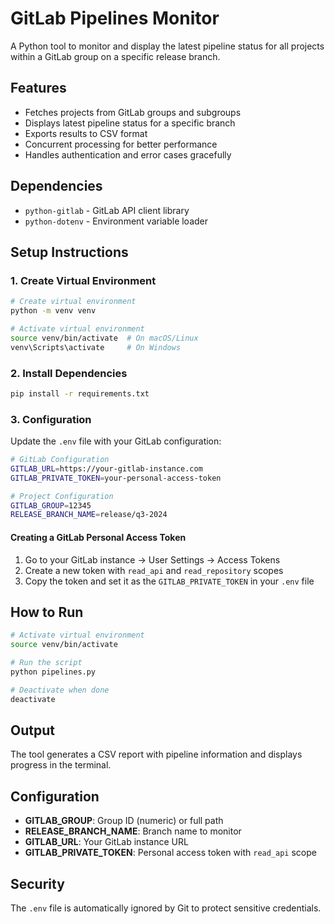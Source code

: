 # GitLab Pipelines Monitor

A Python tool to monitor and display the latest pipeline status for all projects within a GitLab group on a specific release branch.

## Features

- Fetches projects from GitLab groups and subgroups
- Displays latest pipeline status for a specific branch
- Exports results to CSV format
- Concurrent processing for better performance
- Handles authentication and error cases gracefully

## Dependencies

- `python-gitlab` - GitLab API client library
- `python-dotenv` - Environment variable loader

## Setup Instructions

### 1. Create Virtual Environment

```bash
# Create virtual environment
python -m venv venv

# Activate virtual environment
source venv/bin/activate  # On macOS/Linux
venv\Scripts\activate     # On Windows
```

### 2. Install Dependencies

```bash
pip install -r requirements.txt
```

### 3. Configuration

Update the `.env` file with your GitLab configuration:

```bash
# GitLab Configuration
GITLAB_URL=https://your-gitlab-instance.com
GITLAB_PRIVATE_TOKEN=your-personal-access-token

# Project Configuration
GITLAB_GROUP=12345
RELEASE_BRANCH_NAME=release/q3-2024
```

#### Creating a GitLab Personal Access Token

1. Go to your GitLab instance → User Settings → Access Tokens
2. Create a new token with `read_api` and `read_repository` scopes
3. Copy the token and set it as the `GITLAB_PRIVATE_TOKEN` in your `.env` file

## How to Run

```bash
# Activate virtual environment
source venv/bin/activate

# Run the script
python pipelines.py

# Deactivate when done
deactivate
```

## Output

The tool generates a CSV report with pipeline information and displays progress in the terminal.

## Configuration

- **GITLAB_GROUP**: Group ID (numeric) or full path
- **RELEASE_BRANCH_NAME**: Branch name to monitor
- **GITLAB_URL**: Your GitLab instance URL
- **GITLAB_PRIVATE_TOKEN**: Personal access token with `read_api` scope

## Security

The `.env` file is automatically ignored by Git to protect sensitive credentials.